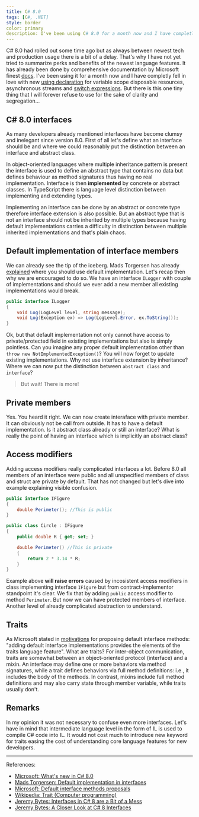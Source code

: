 ```yaml
---
title: C# 8.0
tags: [C#, .NET]
style: border
color: primary
description: I've been using C# 8.0 for a month now and I have completly fell in love with new using declaration for variable scope disposable resources, asynchronous streams and switch expressions. But there is this one tiny thing that I will forever refuse to use...
---
```


C\# 8.0 had rolled out some time ago but as always between newest tech and production usage there is a bit of a delay. That's why I have not yet tried to summarize perks and benefits of the newest language features. It has already been done by comprehensive documentation by Microsoft finest [docs](https://docs.microsoft.com/en-us/dotnet/csharp/whats-new/csharp-8). I've been using it for a month now and I have completly fell in love with new [using declaration](https://docs.microsoft.com/en-us/dotnet/csharp/whats-new/csharp-8#using-declarations) for variable scope disposable resources, asynchronous streams and [switch expressions](https://docs.microsoft.com/en-us/dotnet/csharp/whats-new/csharp-8#switch-expressions). But there is this one tiny thing that I will forever refuse to use for the sake of clarity and segregation...

## C\# 8.0 interfaces

As many developers already mentioned interfaces have become clumsy and inelegant since version 8.0. First of all let's define what an interface should be and where we could reasonably put the distinction between an interface and abstract class. 

In object-oriented languages where multiple inheritance pattern is present the interface is used to define an abstract type that contains no data but defines behaviour as method signatures thus having no real implementation. Interface is then __implemented__ by concrete or abstract classes. In TypeScript there is language level distinction between implementing and extending types.

Implementing an interface can be done by an abstract or concrete type therefore interface extension is also possible. But an abstract type that is not an interface should not be inherited by multiple types because having default implementations carries a difficulty in distinction between multiple inherited implementations and that's plain chaos.

## Default implementation of interface members

We can already see the tip of the iceberg. Mads Torgersen has already [explained](https://devblogs.microsoft.com/dotnet/default-implementations-in-interfaces/) where you should use default implementation. Let's recap then why we are encouraged to do so. We have an interface `ILogger` with couple of implementations and should we ever add a new member all existing implementations would break.

```csharp
public interface ILogger
{
    void Log(LogLevel level, string message);
    void Log(Exception ex) => Log(LogLevel.Error, ex.ToString());
}
```

Ok, but that default implementation not only cannot have access to private/protected field in existing implementations but also is simply pointless. Can you imagine any proper default implementation other than `throw new NotImplementedException()`? You will now forget to update existing implementations. Why not use interface extension by inheritance? Where we can now put the distinction between `abstract class` and `interface`?

> But wait! There is more!

## Private members

Yes. You heard it right. We can now create interaface with private member. It can obviously not be call from outside. It has to have a default implementation. Is it abstract class already or still an interface? What is really the point of having an interface which is implicitly an abstract class?

## Access modifiers

Adding access modifiers really complicated interfaces a lot. Before 8.0 all members of an interface were public and all unspecified members of class and struct are private by default. That has not changed but let's dive into example explaining visible confusion.

```csharp
public interface IFigure
{
    double Perimeter(); //This is public
}

public class Circle : IFigure
{
    public double R { get; set; }

    double Perimeter() //This is private
    {
        return 2 * 3.14 * R;
    }
}
```

Example above __will raise errors__ caused by incosistent access modifiers in class implementing interface `IFigure` but from contract-implementor standpoint it's clear. We fix that by adding `public` access modifier to method `Perimeter`. But now we can have protected members of interface. Another level of already complicated abstraction to understand.

## Traits

As Microsoft stated in [motivations](https://docs.microsoft.com/en-us/dotnet/csharp/language-reference/proposals/csharp-8.0/default-interface-methods) for proposing default interface methods: "adding default interface implementations provides the elements of the traits language feature". What are traits? For inter-object communication, traits are somewhat between an object-oriented protocol (interface) and a mixin. An interface may define one or more behaviors via method signatures, while a trait defines behaviors via full method definitions: i.e., it includes the body of the methods. In contrast, mixins include full method definitions and may also carry state through member variable, while traits usually don't.

## Remarks

In my opinion it was not necessary to confuse even more interfaces. Let's have in mind that intermediate language level in the form of IL is used to compile C\# code into IL. It would not cost much to introduce new keyword for traits easing the cost of understanding core language features for new developers.

---
References:
- [Microsoft: What's new in C\# 8.0](https://docs.microsoft.com/en-us/dotnet/csharp/whats-new/csharp-8)
- [Mads Torgersen: Default implementation in interfaces](https://devblogs.microsoft.com/dotnet/default-implementations-in-interfaces/)
- [Microsoft: Default interface methods proposals](https://docs.microsoft.com/en-us/dotnet/csharp/language-reference/proposals/csharp-8.0/default-interface-methods)
- [Wikipedia: Trait (Computer programming)](https://en.wikipedia.org/wiki/Trait_(computer_programming))
- [Jeremy Bytes: Interfaces in C# 8 are a Bit of a Mess](https://jeremybytes.blogspot.com/2019/09/interfaces-in-c-8-are-bit-of-mess.html)
- [Jeremy Bytes: A Closer Look at C# 8 Interfaces](https://jeremybytes.blogspot.com/2019/09/a-closer-look-at-c-8-interfaces.html)